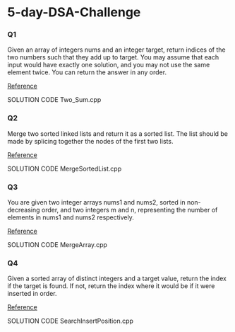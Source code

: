 # 5-day-DSA-Challenge
### Q1
Given an array of integers nums and an integer target, return indices of the two numbers such that they add up to target.
You may assume that each input would have exactly one solution, and you may not use the same element twice.
You can return the answer in any order.


[Reference](https://leetcode.com/problems/two-sum/)


SOLUTION CODE Two_Sum.cpp


### Q2
Merge two sorted linked lists and return it as a sorted list. The list should be made by splicing together the nodes of the first two lists.


[Reference](https://leetcode.com/problems/merge-two-sorted-lists/)


SOLUTION CODE MergeSortedList.cpp


### Q3
You are given two integer arrays nums1 and nums2, sorted in non-decreasing order, and two integers m and n, representing the number of elements in nums1 and nums2 respectively.


[Reference](https://leetcode.com/problems/merge-sorted-array/)


SOLUTION CODE MergeArray.cpp


### Q4
Given a sorted array of distinct integers and a target value, return the index if the target is found. If not, return the index where it would be if it were inserted in order.


[Reference](https://leetcode.com/problems/search-insert-position/)


SOLUTION CODE SearchInsertPosition.cpp
